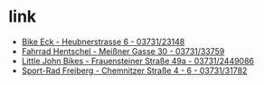 # link

* [Bike Eck - Heubnerstrasse 6 - 03731/23148](http://www.bike-eck.de)
* [Fahrrad Hentschel - Meißner Gasse 30 - 03731/33759](http://www.fahrrad-hentschel.de)
* [Little John Bikes - Frauensteiner Straße 49a - 03731/2449086](https://www.littlejohnbikes.de)
* [Sport-Rad Freiberg - Chemnitzer Straße 4 - 6 - 03731/31782](http://www.sportradshop.de)
